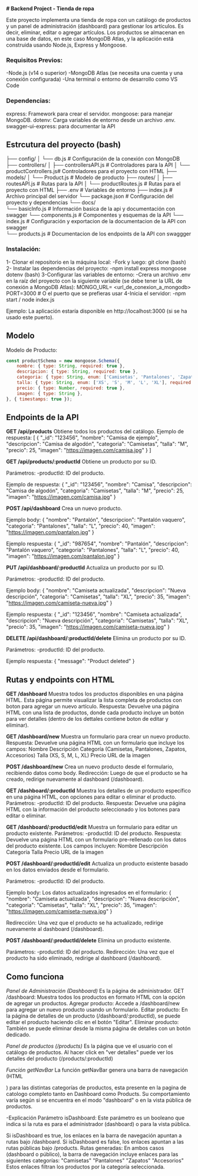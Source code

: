 **# Backend Project - Tienda de ropa**

Este proyecto implementa una tienda de ropa con un catálogo de productos y un panel de administración (dashboard) para gestionar los artículos. Es decir, eliminar, editar o agregar artículos. Los productos se almacenan en una base de datos, en este caso MongoDB Atlas, y la aplicación está construida usando Node.js, Express y Mongoose.

### Requisitos Previos:
-Node.js (v14 o superior)
-MongoDB Atlas (se necesita una cuenta y una conexión configurada)
-Una terminal o entorno de desarrollo como VS Code

### Dependencias:
express: Framework para crear el servidor.
mongoose: para manejar MongoDB.
dotenv: Carga variables de entorno desde un archivo .env.
swagger-ui-express: para documentar la API

## Estrcutura del proyecto (bash)
├── config/
│   └── db.js               # Configuración de la conexión con MongoDB
├── controllers/
│   ├── controllersAPI.js    # Controladores para la API
│   └── productControllers.js# Controladores para el proyecto con HTML
├── models/
│   └── Product.js           # Modelo de producto
├── routes/
│   ├── routesAPI.js         # Rutas para la API
│   └── productRoutes.js     # Rutas para el proyecto con HTML
├── .env                     # Variables de entorno
├── index.js                 # Archivo principal del servidor
└── package.json             # Configuración del proyecto y dependencias
└── docs/          
    └── basicInfo.js        # Información basica de la api y documentación con swagger
    └── components.js       # Componentes y esquemas de la API
    └── index.js            # Configuración y exportacion de la documentacion de la API con swagger  
    └── products.js         # Documentacion de los endpoints de la API con swaggger


### Instalación:
1- Clonar el repositorio en la máquina local:
-Fork y luego: git clone <url-del-repositorio> (bash)
2- Instalar las dependencias del proyecto:
-npm install express mongoose dotenv (bash)
3-Configurar las variables de entorno:
-Crera un archivo .env en la raíz del proyecto con la siguiente variable (se debe tener la URL de conexión a MongoDB Atlas):
MONGO_URL= <url_de_conexion_a_mongodb>
PORT=3000  # O el puerto que se prefieras usar
4-Inicia el servidor:
-npm start / node index.js

Ejemplo: La aplicación estaría disponible en http://localhost:3000 (si se ha usado este puerto).

## Modelo
Modelo de Producto:
```javascript
const productSchema = new mongoose.Schema({
    nombre: { type: String, required: true },
    descripcion: { type: String, required: true },
    categoria: { type: String, enum: ['Camisetas', 'Pantalones', 'Zapatos', 'Accesorios'], required: true },
    talla: { type: String, enum: ['XS', 'S', 'M', 'L', 'XL'], required: true },
    precio: { type: Number, required: true },
    imagen: { type: String },
}, { timestamps: true });
```

## Endpoints de la API

**GET /api/products**
Obtiene todos los productos del catálogo.
Ejemplo de respuesta:
[
  {
    "_id": "123456",
    "nombre": "Camisa de ejemplo",
    "descripcion": "Camisa de algodón",
    "categoria": "Camisetas",
    "talla": "M",
    "precio": 25,
    "imagen": "https://imagen.com/camisa.jpg"
  }
]

**GET /api/products/:productId**
Obtiene un producto por su ID.

Parámetros:
-productId: ID del producto.

Ejemplo de respuesta:
{
  "_id": "123456",
  "nombre": "Camisa",
  "descripcion": "Camisa de algodón",
  "categoria": "Camisetas",
  "talla": "M",
  "precio": 25,
  "imagen": "https://imagen.com/camisa.jpg"
}

**POST /api/dashboard**
Crea un nuevo producto.

Ejemplo body:
{
  "nombre": "Pantalón",
  "descripcion": "Pantalón vaquero",
  "categoria": "Pantalones",
  "talla": "L",
  "precio": 40,
  "imagen": "https://imagen.com/pantalon.jpg"
}

Ejemplo respuesta:
{
  "_id": "987654",
  "nombre": "Pantalón",
  "descripcion": "Pantalón vaquero",
  "categoria": "Pantalones",
  "talla": "L",
  "precio": 40,
  "imagen": "https://imagen.com/pantalon.jpg"
}

**PUT /api/dashboard/:productId**
Actualiza un producto por su ID.

Parámetros:
-productId: ID del producto.

Ejemplo body:
{
  "nombre": "Camiseta actualizada",
  "descripcion": "Nueva descripción",
  "categoria": "Camisetas",
  "talla": "XL",
  "precio": 35,
  "imagen": "https://imagen.com/camiseta-nueva.jpg"
}

Ejemplo respuesta:
{
  "_id": "123456",
  "nombre": "Camiseta actualizada",
  "descripcion": "Nueva descripción",
  "categoria": "Camisetas",
  "talla": "XL",
  "precio": 35,
  "imagen": "https://imagen.com/camiseta-nueva.jpg"
}


**DELETE /api/dashboard/:productId/delete**
Elimina un producto por su ID.

Parámetros:
-productId: ID del producto.

Ejemplo respuesta:
{
  "message": "Product deleted"
}


## Rutas y endpoints con HTML

**GET /dashboard**
Muestra todos los productos disponibles en una página HTML. Esta página permite visualizar la lista completa de productos con boton para agregar un nuevo artículo.
Respuesta: Devuelve una página HTML con una lista de productos, donde cada producto incluye un botón para ver detalles (dentro de los dettales contiene boton de editar y eliminar).

**GET /dashboard/new**
Muestra un formulario para crear un nuevo producto.
Respuesta: Devuelve una página HTML con un formulario que incluye los campos:
Nombre
Descripción
Categoría (Camisetas, Pantalones, Zapatos, Accesorios)
Talla (XS, S, M, L, XL)
Precio
URL de la imagen

**POST /dashboard/new**
Crea un nuevo producto desde el formulario, recibiendo datos como body. 
Redirección: Luego de que el producto se ha creado, redirige nuevamente al dashboard (/dashboard).

**GET /dashboard/:productId**
Muestra los detalles de un producto específico en una página HTML, con opciones para editar o eliminar el producto.
Parámetros:
-productId: ID del producto.
Respuesta: Devuelve una página HTML con la información del producto seleccionado y los botones para editar o eliminar.

**GET /dashboard/:productId/edit**
Muestra un formulario para editar un producto existente.
Parámetros:
-productId: ID del producto.
Respuesta: Devuelve una página HTML con un formulario pre-rellenado con los datos del producto existente. Los campos incluyen:
Nombre
Descripción
Categoría
Talla
Precio
URL de la imagen

**POST /dashboard/:productId/edit**
Actualiza un producto existente basado en los datos enviados desde el formulario.

Parámetros:
-productId: ID del producto.

Ejemplo body: Los datos actualizados ingresados en el formulario:
{
  "nombre": "Camiseta actualizada",
  "descripcion": "Nueva descripción",
  "categoria": "Camisetas",
  "talla": "XL",
  "precio": 35,
  "imagen": "https://imagen.com/camiseta-nueva.jpg"
}

Redirección: Una vez que el producto se ha actualizado, redirige nuevamente al dashboard (/dashboard).

**POST /dashboard/:productId/delete**
Elimina un producto existente.

Parámetros:
-productId: ID del producto.
Redirección: Una vez que el producto ha sido eliminado, redirige al dashboard (/dashboard).


## Como funciona

*Panel de Administración (Dashboard)*
Es la página de administrador.
GET /dashboard: Muestra todos los productos en formato HTML con la opción de agregar un productos.
Agregar producto: Accede a /dashboard/new para agregar un nuevo producto usando un formulario.
Editar producto: En la página de detalles de un producto (/dashboard/:productId), se puede editar el producto haciendo clic en el botón "Editar".
Eliminar producto: También se puede eliminar desde la misma página de detalles con un botón dedicado.

*Panel de productos (/products)*
Es la página que ve el usuario con el catálogo de productos.
Al hacer click en "ver detalles" puede ver los detalles del producto (/products/:productId)


*Función getNavBar*
La función getNavBar genera una barra de navegación (HTML <nav>) para las distintas categorías de productos, esta presente en la pagina de catologo completo tanto en Dashboard como Products. Su comportamiento varía según si se encuentra en el modo "dashboard" o en la vista pública de productos.

-Explicación
Parámetro isDashboard: Este parámetro es un booleano que indica si la ruta es para el administrador (dashboard) o para la vista pública.

Si isDashboard es true, los enlaces en la barra de navegación apuntan a rutas bajo /dashboard.
Si isDashboard es false, los enlaces apuntan a las rutas públicas bajo /products.
Rutas generadas: En ambos casos (dashboard o público), la barra de navegación incluye enlaces para las siguientes categorías:
"Camisetas"
"Pantalones"
"Zapatos"
"Accesorios"
Estos enlaces filtran los productos por la categoría seleccionada.